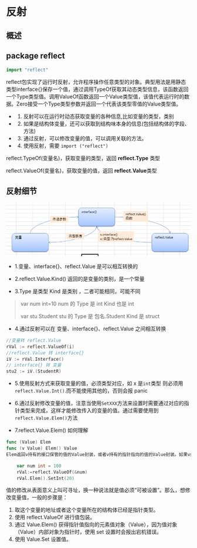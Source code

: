 # 反射

## 概述

## package reflect

```go
import "reflect"
```

reflect包实现了运行时反射，允许程序操作任意类型的对象。典型用法是用静态类型interface{}保存一个值，通过调用TypeOf获取其动态类型信息，该函数返回一个Type类型值。调用ValueOf函数返回一个Value类型值，该值代表运行时的数据。Zero接受一个Type类型参数并返回一个代表该类型零值的Value类型值。

* 1) 反射可以在运行时动态获取变量的各种信息,比如变量的类型，类别
* 2) 如果是结构体变量，还可以获取到结构味本身的信息(包括结构体的字段、方法)
* 3) 通过反射，可以修改变量的值，可以调用关联的方法。
* 4) 使用反射，需要 `import ("reflect")`

reflect.TypeOf(变量名)，获取变量的类型，返回 **reflect.Type** 类型

reflect.ValueOf(变量名)，获取变量的值，返回 **reflect.Value**类型

## 反射细节

![](img/反射-变量-空接口-value转换.png)

* 1.变量、interface{}、reflect.Value 是可以相互转换的

* 2.reflect.Value.Kind() 返回的是变量的类别，是一个常量

* 3.Type 是类型 Kind 是类别 ，二者可能相同，可能不同

> var num int=10  num 的 Type 是 int Kind 也是 int
>
> var stu Student stu 的 Type 是 包名.Student Kind 是 struct

* 4.通过反射可以在 变量、interface{}、reflect.Value 之间相互转换

```go
//变量转 reflect.Value 
rVal := reflect.ValueOf(i)
//reflect.Value 转 interface{}
iV := rVal.Interface()
// interface{} 转 变量
stu2 := iV.(StudentR)
```

* 5.使用反射方式来获取变量的值，必须类型对应，如 x 是`int`类型 则必须用`reflect.Value.Int()`.而不能使用其他的，否则会报 panic

* 6.通过反射修改变量的值，注意当使用`SetXXX`方法来设置时需要通过对应的指针类型来完成，这样才能修改传入的变量的值。通过需要使用到`reflect.Value.Elem()`方法
* 7.reflect.Value.Elem() 如何理解

```go
func (Value) Elem
func (v Value) Elem() Value
Elem返回v持有的接口保管的值的Value封装，或者v持有的指针指向的值的Value封装。如果v的Kind不是Interface或Ptr会panic；如果v持有的值为nil，会返回Value零值。
```

```go
	var num int = 100
	rVal:=reflect.ValueOf(&num)
	rVal.Elem().SetInt(20)
```

值的修改从表面意义上叫可寻址，换一种说法就是值必须“可被设置”。那么，想修改变量值，一般的步骤是：

1. 取这个变量的地址或者这个变量所在的结构体已经是指针类型。
2. 使用 reflect.ValueOf 进行值包装。
3. 通过 Value.Elem() 获得指针值指向的元素值对象（Value），因为值对象（Value）内部对象为指针时，使用 set 设置时会报出宕机错误。
4. 使用 Value.Set 设置值。